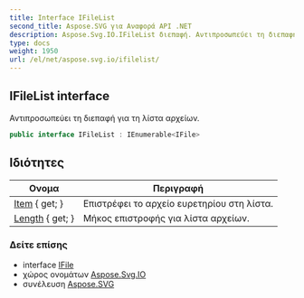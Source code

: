 ```yaml
---
title: Interface IFileList
second_title: Aspose.SVG για Αναφορά API .NET
description: Aspose.Svg.IO.IFileList διεπαφή. Αντιπροσωπεύει τη διεπαφή για τη λίστα αρχείων.
type: docs
weight: 1950
url: /el/net/aspose.svg.io/ifilelist/
---
```

## IFileList interface

Αντιπροσωπεύει τη διεπαφή για τη λίστα αρχείων.

```csharp
public interface IFileList : IEnumerable<IFile>
```

## Ιδιότητες

| Ονομα | Περιγραφή |
| --- | --- |
| [Item](../../aspose.svg.io/ifilelist/item/) { get; } | Επιστρέφει το αρχείο ευρετηρίου στη λίστα. |
| [Length](../../aspose.svg.io/ifilelist/length/) { get; } | Μήκος επιστροφής για λίστα αρχείων. |

### Δείτε επίσης

* interface [IFile](../ifile/)
* χώρος ονομάτων [Aspose.Svg.IO](../../aspose.svg.io/)
* συνέλευση [Aspose.SVG](../../)


